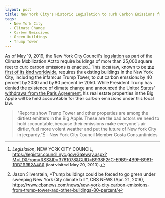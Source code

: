 ```yaml
---
layout: post
title: New York City's Historic Legislation to Curb Carbon Emissions from Buildings Enacted
tags:
  - New York City
  - Climate Change
  - Carbon Emissions
  - Green Buildings
  - Trump Tower
---
```




As of May 19, 2019, the New York City Council's [legislation](https://council.nyc.gov/press/2019/04/18/1730/) as part of the Climate Mobilization Act to require buildings of more than 25,000 square feet to curb carbon emissions is enacted.[^1] This local law, known to be [the first of its kind worldwide](https://www.cbsnews.com/news/new-york-city-carbon-emissions-from-trump-tower-and-other-buildings-80-percent/), requires the existing buildings in the New York City, including the infamous Trump Tower, to cut carbon emssions by 40 percent by 2030 and by 80 percent by 2050. While President Trump has denied the existence of climate change and announced the United States' [withdrawal from the Paris Agreement](https://www.whitehouse.gov/briefings-statements/statement-president-trump-paris-climate-accord), his real estate properties in the Big Apple will be held accountable for their carbon emissions under this local law.

> "Reports show Trump Tower and other properties are among the dirtiest emitters in the Big Apple. These are the bad actors we need to hold accountable, because their emissions make everyone's air dirtier, fuel more violent weather and put the future of New York City in jeopardy."[^2] - New York City Council Member Costa Constantinides

[^1]: *Legislation*, NEW YORK CITY COUNCIL, <https://legistar.council.nyc.gov/Gateway.aspx?M=LD&From=RSS&ID=3761078&GUID=B938F26C-E9B9-4B9F-B981-1BB2BB52A486> (last visited May 30, 2019).
[^2]: Jason Silverstein, *Trump buildings could be forced to go green under sweeping New York City climate bill
*, CBS NEWS (Apr. 21, 2019), <https://www.cbsnews.com/news/new-york-city-carbon-emissions-from-trump-tower-and-other-buildings-80-percent/>
